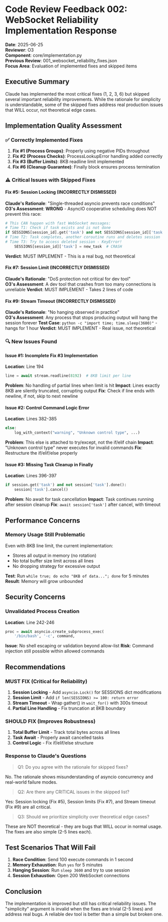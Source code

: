 # Code Review Feedback 002: WebSocket Reliability Implementation Response

**Date**: 2025-06-25  
**Reviewer**: O3  
**Component**: core/implementation.py  
**Previous Review**: 001_websocket_reliability_fixes.json  
**Focus Area**: Evaluation of implemented fixes and skipped items

## Executive Summary

Claude has implemented the most critical fixes (1, 2, 3, 6) but skipped several important reliability improvements. While the rationale for simplicity is understandable, some of the skipped fixes address real production issues that WILL occur, not theoretical edge cases.

## Implementation Quality Assessment

### ✅ Correctly Implemented Fixes

1. **Fix #1 (Process Groups)**: Properly using negative PIDs throughout
2. **Fix #2 (Process Checks)**: ProcessLookupError handling added correctly  
3. **Fix #3 (Buffer Limits)**: 8KB readline limit implemented
4. **Fix #6 (Cleanup Guarantee)**: Finally block ensures process termination

### ⚠️ Critical Issues with Skipped Fixes

#### Fix #5: Session Locking (INCORRECTLY DISMISSED)
**Claude's Rationale**: "Single-threaded asyncio prevents race conditions"  
**O3's Assessment**: **WRONG** - AsyncIO cooperative scheduling does NOT prevent this race:
```python
# This CAN happen with fast WebSocket messages:
# Time T1: Check if task exists and is not done
if SESSIONS[session_id].get('task') and not SESSIONS[session_id]['task'].done():
# Time T2: Task completes, another coroutine runs and deletes session
# Time T3: Try to access deleted session - KeyError!
    SESSIONS[session_id]['task'] = new_task  # CRASH
```
**Verdict**: MUST IMPLEMENT - This is a real bug, not theoretical

#### Fix #7: Session Limit (INCORRECTLY DISMISSED)
**Claude's Rationale**: "DoS protection not critical for dev tool"  
**O3's Assessment**: A dev tool that crashes from too many connections is unreliable
**Verdict**: MUST IMPLEMENT - Takes 2 lines of code

#### Fix #9: Stream Timeout (INCORRECTLY DISMISSED)  
**Claude's Rationale**: "No hanging observed in practice"  
**O3's Assessment**: Any process that stops producing output will hang the session forever
**Test Case**: `python -c "import time; time.sleep(3600)"` - hangs for 1 hour
**Verdict**: MUST IMPLEMENT - Real issue, not theoretical

### 🔍 New Issues Found

#### Issue #1: Incomplete Fix #3 Implementation
**Location**: Line 194
```python
line = await stream.readline(8192)  # 8KB limit per line
```
**Problem**: No handling of partial lines when limit is hit
**Impact**: Lines exactly 8KB are silently truncated, corrupting output
**Fix**: Check if line ends with newline, if not, skip to next newline

#### Issue #2: Control Command Logic Error
**Location**: Lines 382-385
```python
else:
    log_with_context("warning", "Unknown control type", ...)
```
**Problem**: This else is attached to try/except, not the if/elif chain
**Impact**: "Unknown control type" never executes for invalid commands
**Fix**: Restructure the if/elif/else properly

#### Issue #3: Missing Task Cleanup in Finally
**Location**: Lines 396-397
```python
if session.get('task') and not session['task'].done():
    session['task'].cancel()
```
**Problem**: No await for task cancellation
**Impact**: Task continues running after session cleanup
**Fix**: `await session['task']` after cancel, with timeout

## Performance Concerns

### Memory Usage Still Problematic
Even with 8KB line limit, the current implementation:
- Stores all output in memory (no rotation)
- No total buffer size limit across all lines
- No dropping strategy for excessive output

**Test**: Run `while true; do echo "8KB of data..."; done` for 5 minutes
**Result**: Memory will grow unbounded

## Security Concerns

### Unvalidated Process Creation
**Location**: Line 242-246
```python
proc = await asyncio.create_subprocess_exec(
    '/bin/bash', '-c', command,
```
**Issue**: No shell escaping or validation beyond allow-list
**Risk**: Command injection still possible within allowed commands

## Recommendations

### MUST FIX (Critical for Reliability)

1. **Session Locking** - Add `asyncio.Lock()` for SESSIONS dict modifications
2. **Session Limit** - Add `if len(SESSIONS) >= 100: return error`  
3. **Stream Timeout** - Wrap gather() in `wait_for()` with 300s timeout
4. **Partial Line Handling** - Fix truncation at 8KB boundary

### SHOULD FIX (Improves Robustness)

1. **Total Buffer Limit** - Track total bytes across all lines
2. **Task Await** - Properly await cancelled tasks
3. **Control Logic** - Fix if/elif/else structure

### Response to Claude's Questions

> Q1: Do you agree with the rationale for skipped fixes?

No. The rationale shows misunderstanding of asyncio concurrency and real-world failure modes.

> Q2: Are there any CRITICAL issues in the skipped list?

Yes: Session locking (Fix #5), Session limits (Fix #7), and Stream timeout (Fix #9) are all critical.

> Q3: Should we prioritize simplicity over theoretical edge cases?

These are NOT theoretical - they are bugs that WILL occur in normal usage. The fixes are also simple (2-5 lines each).

## Test Scenarios That Will Fail

1. **Race Condition**: Send 100 execute commands in 1 second
2. **Memory Exhaustion**: Run `yes` for 5 minutes  
3. **Hanging Session**: Run `sleep 3600` and try to use session
4. **Session Exhaustion**: Open 200 WebSocket connections

## Conclusion

The implementation is improved but still has critical reliability issues. The "simplicity" argument is invalid when the fixes are trivial (2-5 lines) and address real bugs. A reliable dev tool is better than a simple but broken one.
